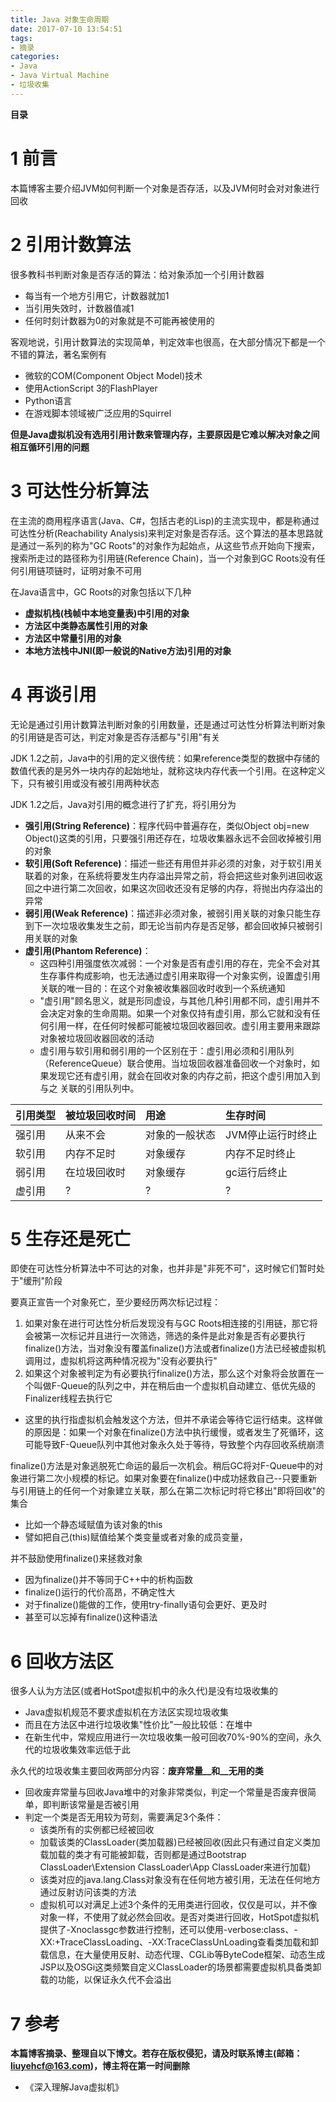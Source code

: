 ```yaml
---
title: Java 对象生命周期
date: 2017-07-10 13:54:51
tags: 
- 摘录
categories: 
- Java
- Java Virtual Machine
- 垃圾收集
---
```


__目录__

<!-- toc -->
<!--more-->

# 1 前言

本篇博客主要介绍JVM如何判断一个对象是否存活，以及JVM何时会对对象进行回收

# 2 引用计数算法

很多教科书判断对象是否存活的算法：给对象添加一个引用计数器

* 每当有一个地方引用它，计数器就加1
* 当引用失效时，计数器值减1
* 任何时刻计数器为0的对象就是不可能再被使用的

客观地说，引用计数算法的实现简单，判定效率也很高，在大部分情况下都是一个不错的算法，著名案例有

* 微软的COM(Component Object Model)技术
* 使用ActionScript 3的FlashPlayer
* Python语言
* 在游戏脚本领域被广泛应用的Squirrel

__但是Java虚拟机没有选用引用计数来管理内存，主要原因是它难以解决对象之间相互循环引用的问题__

# 3 可达性分析算法

在主流的商用程序语言(Java、C#，包括古老的Lisp)的主流实现中，都是称通过可达性分析(Reachability Analysis)来判定对象是否存活。这个算法的基本思路就是通过一系列的称为"GC Roots"的对象作为起始点，从这些节点开始向下搜索，搜索所走过的路径称为引用链(Reference Chain)，当一个对象到GC Roots没有任何引用链项链时，证明对象不可用

在Java语言中，GC Roots的对象包括以下几种

* __虚拟机栈(栈帧中本地变量表)中引用的对象__
* __方法区中类静态属性引用的对象__
* __方法区中常量引用的对象__
* __本地方法栈中JNI(即一般说的Native方法)引用的对象__

# 4 再谈引用

无论是通过引用计数算法判断对象的引用数量，还是通过可达性分析算法判断对象的引用链是否可达，判定对象是否存活都与"引用"有关

JDK 1.2之前，Java中的引用的定义很传统：如果reference类型的数据中存储的数值代表的是另外一块内存的起始地址，就称这块内存代表一个引用。在这种定义下，只有被引用或没有被引用两种状态

JDK 1.2之后，Java对引用的概念进行了扩充，将引用分为

* __强引用(String Reference)__：程序代码中普遍存在，类似Object obj=new Object()这类的引用，只要强引用还存在，垃圾收集器永远不会回收掉被引用的对象
* __软引用(Soft Reference)__：描述一些还有用但并非必须的对象，对于软引用关联着的对象，在系统将要发生内存溢出异常之前，将会把这些对象列进回收返回之中进行第二次回收，如果这次回收还没有足够的内存，将抛出内存溢出的异常
* __弱引用(Weak Reference)__：描述非必须对象，被弱引用关联的对象只能生存到下一次垃圾收集发生之前，即无论当前内存是否足够，都会回收掉只被弱引用关联的对象
* __虚引用(Phantom Reference)__：
    * 这四种引用强度依次减弱：一个对象是否有虚引用的存在，完全不会对其生存事件构成影响，也无法通过虚引用来取得一个对象实例，设置虚引用关联的唯一目的：在这个对象被收集器回收时收到一个系统通知
    * "虚引用"顾名思义，就是形同虚设，与其他几种引用都不同，虚引用并不会决定对象的生命周期。如果一个对象仅持有虚引用，那么它就和没有任何引用一样，在任何时候都可能被垃圾回收器回收。虚引用主要用来跟踪对象被垃圾回收器回收的活动
    * 虚引用与软引用和弱引用的一个区别在于：虚引用必须和引用队列 （ReferenceQueue）联合使用。当垃圾回收器准备回收一个对象时，如果发现它还有虚引用，就会在回收对象的内存之前，把这个虚引用加入到与之 关联的引用队列中。

| 引用类型 | 被垃圾回收时间 | 用途 | 生存时间 |
|:--|:--|:--|:--|
| 强引用 | 从来不会 | 对象的一般状态 | JVM停止运行时终止 |
| 软引用 | 内存不足时 | 对象缓存 | 内存不足时终止 |
| 弱引用 | 在垃圾回收时 | 对象缓存 | gc运行后终止 |
| 虚引用 | ? | ? | ? |

# 5 生存还是死亡

即使在可达性分析算法中不可达的对象，也并非是"非死不可"，这时候它们暂时处于"缓刑"阶段

要真正宣告一个对象死亡，至少要经历两次标记过程：

1. 如果对象在进行可达性分析后发现没有与GC Roots相连接的引用链，那它将会被第一次标记并且进行一次筛选，筛选的条件是此对象是否有必要执行finalize()方法，当对象没有覆盖finalize()方法或者finalize()方法已经被虚拟机调用过，虚拟机将这两种情况视为"没有必要执行"
1. 如果这个对象被判定为有必要执行finalize()方法，那么这个对象将会放置在一个叫做F-Queue的队列之中，并在稍后由一个虚拟机自动建立、低优先级的Finalizer线程去执行它
* 这里的执行指虚拟机会触发这个方法，但并不承诺会等待它运行结束。这样做的原因是：如果一个对象在finalize()方法中执行缓慢，或者发生了死循环，这可能导致F-Queue队列中其他对象永久处于等待，导致整个内存回收系统崩溃

finalize()方法是对象逃脱死亡命运的最后一次机会。稍后GC将对F-Queue中的对象进行第二次小规模的标记。如果对象要在finalize()中成功拯救自己--只要重新与引用链上的任何一个对象建立关联，那么在第二次标记时将它移出"即将回收"的集合

* 比如一个静态域赋值为该对象的this
* 譬如把自己(this)赋值给某个类变量或者对象的成员变量，

并不鼓励使用finalize()来拯救对象

* 因为finalize()并不等同于C++中的析构函数
* finalize()运行的代价高昂，不确定性大
* 对于finalize()能做的工作，使用try-finally语句会更好、更及时
* 甚至可以忘掉有finalize()这种语法

# 6 回收方法区

很多人认为方法区(或者HotSpot虚拟机中的永久代)是没有垃圾收集的

* Java虚拟机规范不要求虚拟机在方法区实现垃圾收集
* 而且在方法区中进行垃圾收集"性价比"一般比较低：在堆中
* 在新生代中，常规应用进行一次垃圾收集一般可回收70%-90%的空间，永久代的垃圾收集效率远低于此

永久代的垃圾收集主要回收两部分内容：__废弃常量__和__无用的类__

* 回收废弃常量与回收Java堆中的对象非常类似，判定一个常量是否废弃很简单，即判断该常量是否被引用
* 判定一个类是否无用较为苛刻，需要满足3个条件：
    * 该类所有的实例都已经被回收
    * 加载该类的ClassLoader(类加载器)已经被回收(因此只有通过自定义类加载加载的类才有可能被卸载，否则都是通过Bootstrap ClassLoader\Extension ClassLoader\App ClassLoader来进行加载)
    * 该类对应的java.lang.Class对象没有在任何地方被引用，无法在任何地方通过反射访问该类的方法
    * 虚拟机可以对满足上述3个条件的无用类进行回收，仅仅是可以，并不像对象一样，不使用了就必然会回收。是否对类进行回收，HotSpot虚拟机提供了-Xnoclassgc参数进行控制，还可以使用-verbose:class、-XX:+TraceClassLoading、-XX:TraceClassUnLoading查看类加载和卸载信息，在大量使用反射、动态代理、CGLib等ByteCode框架、动态生成JSP以及OSGi这类频繁自定义ClassLoader的场景都需要虚拟机具备类卸载的功能，以保证永久代不会溢出

# 7 参考

__本篇博客摘录、整理自以下博文。若存在版权侵犯，请及时联系博主(邮箱：liuyehcf@163.com)，博主将在第一时间删除__

* 《深入理解Java虚拟机》
